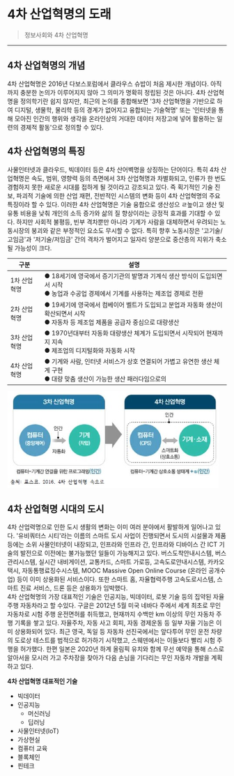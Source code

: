 # 4차 산업혁명의 도래

> 정보사회와 4차 산업혁명
---

## 4차 산업혁명의 개념  
4차 산업혁명은 2016년 다보스포럼에서 클라우스 슈밥이 처음 제시한 개념이다. 아직까지 충분한 논의가 이루어지지 않아
그 의미가 명확히 정립된 것은 아니다. 4차 산업혁명을 정의학기란 쉽지 않지만, 최근의 논의를 종합해보면 '3차 산업혁명을
기반으로 하여 디지털, 생물학, 물리학 등의 경계가 없어지고 융합되는 기술혁명' 또는 '인터넷을 통해 모아진 인간의 행위와
생각을 온라인상의 거대한 데이터 저장고에 넣어 활용하는 일련의 경졔적 활동'으로 정의할 수 있다.

## 4차 산업혁명의 특징  
사물인터넷과 클라우드, 빅데이터 등은 4차 산어벽명을 상징하는 단어이다. 특히 4차 산업혁명은 속도, 범위, 영향력 등의 측면에서 3차 산업혁명과 차별화되고, 
인류가 한 번도 경험하지 못한 새로운 시대를 접하게 될 것이라고 강조되고 있다. 즉 획기적인 기술 진보, 파괴적 기술에 의한 산업 재편, 
전반적인 시스템의 변화 등이 4차 산업혁명의 주요 특징이라 할 수 있다. 이러한 4차 산업혁명은 기술 융합으로 생산성으 ㄹ높이고 생산 및 유통 비용을 낮춰 
개인의 소득 증가와 삶의 질 향상이라는 긍정적 효과를 기대할 수 있다. 하지만 사회적 불평등, 빈부 격차뿐만 아니라 기계가 사람을 대체하면서 우려되는
노동시장의 붕괴와 같은 부정적인 요소도 무시할 수 없다. 특히 향후 노동시장은 '고기술/고임금'과 '저기술/저임금' 간의 격차가 벌어지고 
일자리 양분으로 중산층의 지위가 축소될 가능성이 크다.  

|구분|설명|
|---|---|
|1차 산업혁명|● 18세기에 영국에서 증기기관의 발명과 기계식 생산 방식이 도입되면서 시작<br>● 농업과 수공업 경제에서 기계를 사용하는 제조업 경제로 전환|
|2차 산업혁명|● 19세기에 영국에서 컴베이어 벨트가 도입되고 분업과 자동화 생산이 확산되면서 시작<br>● 자동차 등 제조업 제품을 공급자 중심으로 대량생산|
|3차 산업혁명|● 1970년대부터 자동화 대량생산 체계가 도입되면서 시작되어 현재까지 지속<br> ● 제조업의 디지털화와 자동화 시작|
|4차 산업혁명|● 기계와 사람, 인터넷 서비스가 상호 연결되어 가볍고 유연한 생산 체계 구현<br> ● 대량 맞춤 생산이 가능한 생산 패러다임으로의 |  

![4차산업](./img/그림01_3차산업과4차산업.jpg)

## 4차 산업혁명 시대의 도시  
4차 산업력명으로 인한 도시 생활의 변화는 이미 여러 분야에서 활발하게 일어나고 있다. 
'유비쿼터스 시티'라는 이름의 스마트 도시 사업이 진행되면서 도시의 시설물과 제품 등에는 소위 사물인터넷이 내장되고, 
인프라와 인프라 간, 인프라와 디바이스 간 ICT 기술의 발전으로 이전에는 불가능했던 일들이 가능해지고 있다. 
버스도착안내시스템, 버스관리시스템, 실시간 내비게이션, 교통카드, 스마트 가로등, 고속도로안내시스템, 카카오택시, 자동통행료징수시스템, 
MOOC Massive Open Online Course (온라인 공개수업) 등이 이미 상용화된 서비스이다. 또한 스마트 홈, 자율협력주행 고속도로시스템, 스마트 진료 서비스, 
드론 등은 상용화가 임박했다.  
4차 산업혁명의 가장 대표적인 기술은 인공지능, 빅데이터, 로봇 기술 등의 집약된 자율주행 자동차라고 할 수있다. 구글은 2012년 5월 미국 네바다 주에서
세계 최초로 무인 자동차로 시험 주행 운전면허를 취득했고, 현재까지 수백만 km 이상의 무인 자동차 주행 기록을 쌓고 있다. 자율주차, 자동 사고 회피,
자동 경제운동 등 일부 자율 기능은 이미 상용화되어 있다. 최근 영국, 독일 등 자동차 선진국에서는 앞다투어 무인 운전 차량의 도로상 테스트를 법적으로
허가하기 시작했고, 스웨덴에서는 이들보다 빨리 시험 주행을 허가했다. 한편 일본은 2020년 하계 올림픽 유치와 함께 무선 예약을 통해 스스로 알아서을 모시러 가고 주차장을 찾아가 다음 손님을 기다리는 무인 자동차 개발을 계획하고 있다.

**4차 산업혁명 대표적인 기술**

- 빅데이터
- 인공지능
  - 머신러닝
  - 딥러닝
- 사물인터넷(IoT)
- 가상현실
- 컴퓨터 교육
- 블록체인
- 핀테크
